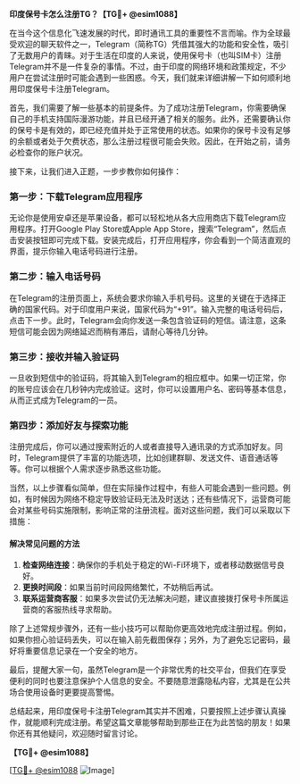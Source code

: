 **印度保号卡怎么注册TG？【TG💪+ @esim1088】**

在当今这个信息化飞速发展的时代，即时通讯工具的重要性不言而喻。作为全球最受欢迎的聊天软件之一，Telegram（简称TG）凭借其强大的功能和安全性，吸引了无数用户的青睐。对于生活在印度的人来说，使用保号卡（也叫SIM卡）注册Telegram并不是一件复杂的事情。不过，由于印度的网络环境和政策规定，不少用户在尝试注册时可能会遇到一些困惑。今天，我们就来详细讲解一下如何顺利地用印度保号卡注册Telegram。

首先，我们需要了解一些基本的前提条件。为了成功注册Telegram，你需要确保自己的手机支持国际漫游功能，并且已经开通了相关的服务。此外，还需要确认你的保号卡是有效的，即已经充值并处于正常使用的状态。如果你的保号卡没有足够的余额或者处于欠费状态，那么注册过程很可能会失败。因此，在开始之前，请务必检查你的账户状况。

接下来，让我们进入正题，一步步教你如何操作：

### **第一步：下载Telegram应用程序**
无论你是使用安卓还是苹果设备，都可以轻松地从各大应用商店下载Telegram应用程序。打开Google Play Store或Apple App Store，搜索“Telegram”，然后点击安装按钮即可完成下载。安装完成后，打开应用程序，你会看到一个简洁直观的界面，提示你输入电话号码进行注册。

### **第二步：输入电话号码**
在Telegram的注册页面上，系统会要求你输入手机号码。这里的关键在于选择正确的国家代码。对于印度用户来说，国家代码为“+91”。输入完整的电话号码后，点击下一步。此时，Telegram会向你发送一条包含验证码的短信。请注意，这条短信可能会因为网络延迟而稍有滞后，请耐心等待几分钟。

### **第三步：接收并输入验证码**
一旦收到短信中的验证码，将其输入到Telegram的相应框中。如果一切正常，你的账号应该会在几秒钟内完成验证。这时，你可以设置用户名、密码等基本信息，从而正式成为Telegram的一员。

### **第四步：添加好友与探索功能**
注册完成后，你可以通过搜索附近的人或者直接导入通讯录的方式添加好友。同时，Telegram提供了丰富的功能选项，比如创建群聊、发送文件、语音通话等等。你可以根据个人需求逐步熟悉这些功能。

当然，以上步骤看似简单，但在实际操作过程中，有些人可能会遇到一些问题。例如，有时候因为网络不稳定导致验证码无法及时送达；还有些情况下，运营商可能会对某些号码实施限制，影响正常的注册流程。面对这些问题，我们可以采取以下措施：

#### **解决常见问题的方法**
1. **检查网络连接**：确保你的手机处于稳定的Wi-Fi环境下，或者移动数据信号良好。
2. **更换时间段**：如果当前时间段网络繁忙，不妨稍后再试。
3. **联系运营商客服**：如果多次尝试仍无法解决问题，建议直接拨打保号卡所属运营商的客服热线寻求帮助。

除了上述常规步骤外，还有一些小技巧可以帮助你更高效地完成注册过程。例如，如果你担心验证码丢失，可以在输入前先截图保存；另外，为了避免忘记密码，最好将重要信息记录在一个安全的地方。

最后，提醒大家一句，虽然Telegram是一个非常优秀的社交平台，但我们在享受便利的同时也要注意保护个人信息的安全。不要随意泄露隐私内容，尤其是在公共场合使用设备时更要提高警惕。

总结起来，用印度保号卡注册Telegram其实并不困难，只要按照上述步骤认真操作，就能顺利完成注册。希望这篇文章能够帮助到那些正在为此苦恼的朋友！如果你还有其他疑问，欢迎随时留言讨论。

**【TG💪+ @esim1088】**

[[TG💪+ @esim1088](https://t.me/s/esim1088) ![Image](https://i.postimg.cc/4NQfJmqS/Snipaste-2025-05-13-00-14-12.png)]
